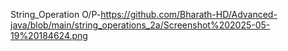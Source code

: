  String_Operation O/P-https://github.com/Bharath-HD/Advanced-java/blob/main/string_operations_2a/Screenshot%202025-05-19%20184624.png
